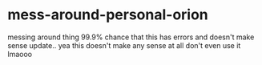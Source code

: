# mess-around-personal-orion
messing around thing 99.9% chance that this has errors and doesn't make sense update.. yea this doesn't make any sense at all don't even use it lmaooo
